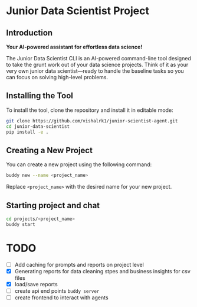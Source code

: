 # Junior Data Scientist Project

## Introduction

**Your AI-powered assistant for effortless data science!**

The Junior Data Scientist CLI is an AI-powered command-line tool designed to take the grunt work out of your data science projects. Think of it as your very own junior data scientist—ready to handle the baseline tasks so you can focus on solving high-level problems.

## Installing the Tool

To install the tool, clone the repository and install it in editable mode:

```bash
git clone https://github.com/vishalrk1/junior-scientist-agent.git
cd junior-data-scientist
pip install -e .
```

## Creating a New Project

You can create a new project using the following command:

```bash
buddy new --name <project_name>
```

Replace `<project_name>` with the desired name for your new project.

## Starting project and chat

```bash
cd projects/<project_name>
buddy start
```

# TODO

- [ ] Add caching for prompts and reports on project level
- [x] Generating reports for data cleaning stpes and business insights for csv files
- [x] load/save reports
- [ ] create api end points `buddy server`
- [ ] create frontend to interact with agents